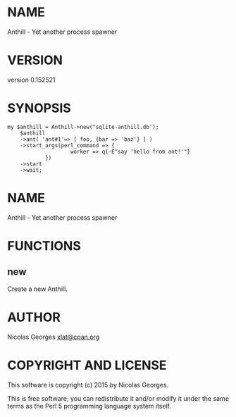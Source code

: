 # NAME

Anthill - Yet another process spawner

# VERSION

version 0.152521

# SYNOPSIS

    my $anthill = Anthill->new("sqlite-anthill.db');
        $anthill
        ->ant( 'ant#1'=> [ foo, {bar => 'baz'} ] )
        ->start_args(perl_command => {
                        worker => q{-E"say 'hello from ant!'"}
                })
        ->start
        ->wait;

# NAME

Anthill - Yet another process spawner

# FUNCTIONS

## new

Create a new Anthill.

# AUTHOR

Nicolas Georges <xlat@cpan.org>

# COPYRIGHT AND LICENSE

This software is copyright (c) 2015 by Nicolas Georges.

This is free software; you can redistribute it and/or modify it under
the same terms as the Perl 5 programming language system itself.
